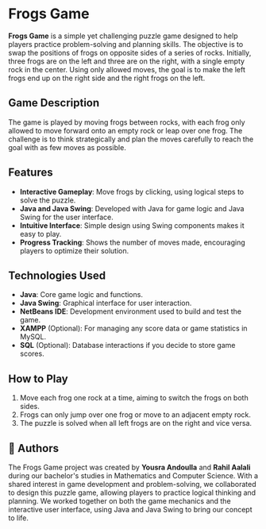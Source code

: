 # Frogs Game

**Frogs Game** is a simple yet challenging puzzle game designed to help players practice problem-solving and planning skills. The objective is to swap the positions of frogs on opposite sides of a series of rocks. Initially, three frogs are on the left and three are on the right, with a single empty rock in the center. Using only allowed moves, the goal is to make the left frogs end up on the right side and the right frogs on the left.

## Game Description
The game is played by moving frogs between rocks, with each frog only allowed to move forward onto an empty rock or leap over one frog. The challenge is to think strategically and plan the moves carefully to reach the goal with as few moves as possible.

## Features
- **Interactive Gameplay**: Move frogs by clicking, using logical steps to solve the puzzle.
- **Java and Java Swing**: Developed with Java for game logic and Java Swing for the user interface.
- **Intuitive Interface**: Simple design using Swing components makes it easy to play.
- **Progress Tracking**: Shows the number of moves made, encouraging players to optimize their solution.

## Technologies Used
- **Java**: Core game logic and functions.
- **Java Swing**: Graphical interface for user interaction.
- **NetBeans IDE**: Development environment used to build and test the game.
- **XAMPP** (Optional): For managing any score data or game statistics in MySQL.
- **SQL** (Optional): Database interactions if you decide to store game scores.

## How to Play
1. Move each frog one rock at a time, aiming to switch the frogs on both sides.
2. Frogs can only jump over one frog or move to an adjacent empty rock.
3. The puzzle is solved when all left frogs are on the right and vice versa.

## 👥 Authors
The Frogs Game project was created by **Yousra Andoulla** and **Rahil Aalali** during our bachelor's studies in Mathematics and Computer Science. With a shared interest in game development and problem-solving, we collaborated to design this puzzle game, allowing players to practice logical thinking and planning. We worked together on both the game mechanics and the interactive user interface, using Java and Java Swing to bring our concept to life.



